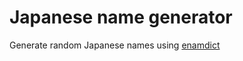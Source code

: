 # Japanese name generator
Generate random Japanese names using [enamdict](http://ftp.edrdg.org/pub/Nihongo/enamdictu.gz)